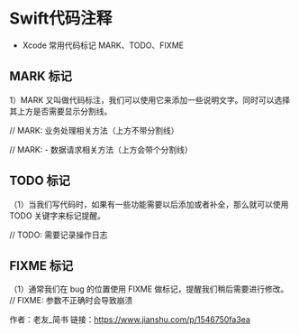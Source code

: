 # Swift代码注释

* Xcode 常用代码标记 MARK、TODO、FIXME

## MARK 标记

1）MARK 又叫做代码标注，我们可以使用它来添加一些说明文字。同时可以选择其上方是否需要显示分割线。

// MARK: 业务处理相关方法（上方不带分割线）

// MARK: - 数据请求相关方法（上方会带个分割线）

## TODO 标记

（1）当我们写代码时，如果有一些功能需要以后添加或者补全，那么就可以使用 TODO 关键字来标记提醒。

// TODO: 需要记录操作日志

## FIXME 标记

（1）通常我们在 bug 的位置使用 FIXME 做标记，提醒我们稍后需要进行修改。
// FIXME: 参数不正确时会导致崩溃

作者：老友_简书
链接：https://www.jianshu.com/p/1546750fa3ea


